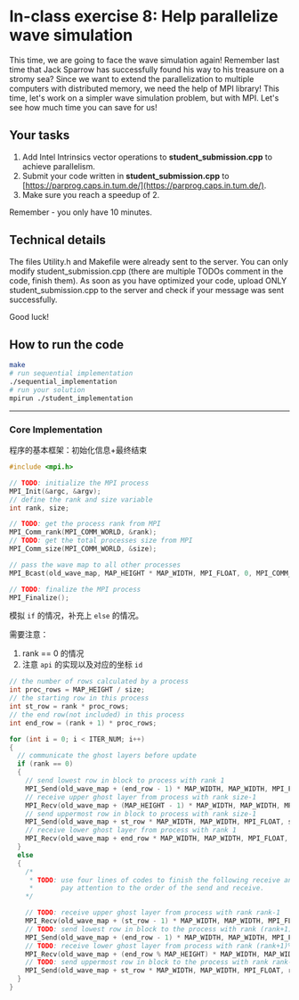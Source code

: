 # In-class exercise 8: Help parallelize wave simulation
This time, we are going to face the wave simulation again! Remember last time that Jack Sparrow has successfully found his way to his treasure on a stromy sea? Since we want to extend the parallelization to multiple computers with distributed memory, we need the help of MPI library! This time, let's work on a simpler wave simulation problem, but with MPI. Let's see how much time you can save for us!


## Your tasks
1. Add Intel Intrinsics vector operations to **student_submission.cpp** to achieve parallelism.
2. Submit your code written in **student_submission.cpp** to [https://parprog.caps.in.tum.de/](https://parprog.caps.in.tum.de/).
3. Make sure you reach a speedup of 2.

Remember - you only have 10 minutes.

## Technical details
The files Utility.h and Makefile were already sent to the server. You can only modify student_submission.cpp (there are multiple TODOs comment in the code, finish them). As soon as you have optimized your code, upload ONLY student_submission.cpp to the server and check if your message was sent successfully.

Good luck! 

## How to run the code

```bash
make
# run sequential implementation
./sequential_implementation
# run your solution
mpirun ./student_implementation
```

---

### Core Implementation

程序的基本框架：初始化信息+最终结束

```cpp
#include <mpi.h>

// TODO: initialize the MPI process
MPI_Init(&argc, &argv);
// define the rank and size variable
int rank, size;

// TODO: get the process rank from MPI
MPI_Comm_rank(MPI_COMM_WORLD, &rank);
// TODO: get the total processes size from MPI
MPI_Comm_size(MPI_COMM_WORLD, &size);

// pass the wave map to all other processes
MPI_Bcast(old_wave_map, MAP_HEIGHT * MAP_WIDTH, MPI_FLOAT, 0, MPI_COMM_WORLD);

// TODO: finalize the MPI process
MPI_Finalize();
```

模拟 `if` 的情况，补充上 `else` 的情况。

需要注意：

1. rank == 0 的情况
2.  注意 `api` 的实现以及对应的坐标 `id`

```cpp
// the number of rows calculated by a process
int proc_rows = MAP_HEIGHT / size;
// the starting row in this process
int st_row = rank * proc_rows;
// the end row(not included) in this process
int end_row = (rank + 1) * proc_rows;

for (int i = 0; i < ITER_NUM; i++)
{
  // communicate the ghost layers before update
  if (rank == 0)
  {
    // send lowest row in block to process with rank 1
    MPI_Send(old_wave_map + (end_row - 1) * MAP_WIDTH, MAP_WIDTH, MPI_FLOAT, 1, 0, MPI_COMM_WORLD);
    // receive upper ghost layer from process with rank size-1
    MPI_Recv(old_wave_map + (MAP_HEIGHT - 1) * MAP_WIDTH, MAP_WIDTH, MPI_FLOAT, size - 1, 0, MPI_COMM_WORLD, nullptr);
    // send uppermost row in block to process with rank size-1
    MPI_Send(old_wave_map + st_row * MAP_WIDTH, MAP_WIDTH, MPI_FLOAT, size - 1, 1, MPI_COMM_WORLD);
    // receive lower ghost layer from process with rank 1
    MPI_Recv(old_wave_map + end_row * MAP_WIDTH, MAP_WIDTH, MPI_FLOAT, 1, 1, MPI_COMM_WORLD, nullptr);
  }
  else
  {
    /*
     * TODO: use four lines of codes to finish the following receive and send process for rank other than 0
     *       pay attention to the order of the send and receive.
    */

    // TODO: receive upper ghost layer from process with rank rank-1
    MPI_Recv(old_wave_map + (st_row - 1) * MAP_WIDTH, MAP_WIDTH, MPI_FLOAT, rank - 1, 0, MPI_COMM_WORLD, nullptr);
    // TODO: send lowest row in block to the process with rank (rank+1)%size
    MPI_Send(old_wave_map + (end_row - 1) * MAP_WIDTH, MAP_WIDTH, MPI_FLOAT, (rank + 1) % size, 0, MPI_COMM_WORLD);
    // TODO: receive lower ghost layer from process with rank (rank+1)%size
    MPI_Recv(old_wave_map + (end_row % MAP_HEIGHT) * MAP_WIDTH, MAP_WIDTH, MPI_FLOAT, (rank + 1) % size, 1, MPI_COMM_WORLD, nullptr);
    // TODO: send uppermost row in block to the process with rank rank-1
    MPI_Send(old_wave_map + st_row * MAP_WIDTH, MAP_WIDTH, MPI_FLOAT, rank - 1, 1, MPI_COMM_WORLD);
  }
}
```

